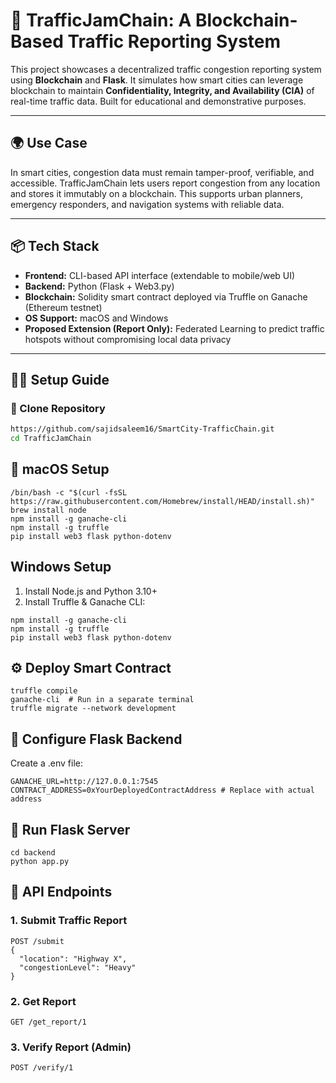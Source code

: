 # 🚦 TrafficJamChain: A Blockchain-Based Traffic Reporting System

This project showcases a decentralized traffic congestion reporting system using **Blockchain** and **Flask**. It simulates how smart cities can leverage blockchain to maintain **Confidentiality, Integrity, and Availability (CIA)** of real-time traffic data. Built for educational and demonstrative purposes.

---

## 🌍 Use Case

In smart cities, congestion data must remain tamper-proof, verifiable, and accessible. TrafficJamChain lets users report congestion from any location and stores it immutably on a blockchain. This supports urban planners, emergency responders, and navigation systems with reliable data.

---

## 📦 Tech Stack

- **Frontend:** CLI-based API interface (extendable to mobile/web UI)
- **Backend:** Python (Flask + Web3.py)
- **Blockchain:** Solidity smart contract deployed via Truffle on Ganache (Ethereum testnet)
- **OS Support:** macOS and Windows
- **Proposed Extension (Report Only):** Federated Learning to predict traffic hotspots without compromising local data privacy

---

## 🧑‍💻 Setup Guide

### 🔁 Clone Repository

```bash
https://github.com/sajidsaleem16/SmartCity-TrafficChain.git
cd TrafficJamChain
```

## 🍎 macOS Setup

```
/bin/bash -c "$(curl -fsSL https://raw.githubusercontent.com/Homebrew/install/HEAD/install.sh)"
brew install node
npm install -g ganache-cli
npm install -g truffle
pip install web3 flask python-dotenv
```
## Windows Setup

1. Install Node.js and Python 3.10+
2. Install Truffle & Ganache CLI:
```
npm install -g ganache-cli
npm install -g truffle
pip install web3 flask python-dotenv
```

## ⚙️ Deploy Smart Contract

```
truffle compile
ganache-cli  # Run in a separate terminal
truffle migrate --network development
```

## 🔧 Configure Flask Backend
Create a .env file:
```
GANACHE_URL=http://127.0.0.1:7545
CONTRACT_ADDRESS=0xYourDeployedContractAddress # Replace with actual address
```

## 🚀 Run Flask Server
```
cd backend
python app.py
```

## 🔗 API Endpoints

### 1. Submit Traffic Report
```
POST /submit
{
  "location": "Highway X",
  "congestionLevel": "Heavy"
}
```
### 2. Get Report
```
GET /get_report/1
```
### 3. Verify Report (Admin)
```
POST /verify/1
```

